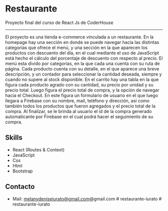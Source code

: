 
# Restaurante

Proyecto final del curso de React Js de CoderHouse
***

El proyecto es una tienda e-commerce vinculada a un restaurante. En la homepage hay una sección en donde se puede navegar hacia las distintas categorías que ofrece el menú, y una sección en la que aparecen los productos con descuento del día, en el cual mediante el uso de JavaScript está hecho el cálculo del porcentaje de descuento con respecto al precio. El menú esta divido por categorías, en la que cada una cuenta con su ruta de página. Cada producto cuenta con su detalle, en el que aparece una breve descripción, y un contador para seleccionar la cantidad deseada, siempre y cuando no supere al stock disponible. En el carrito hay una tabla en la que figura cada producto agrado con su cantidad, su precio por unidad y su precio total. Luego figura el precio total de compra, y la opción de navegar hacia el Checkout. En este figura un formulario de usuario en el que luego llegara a Firebase con su nombre, mail, teléfono y dirección, así como también todos los productos que fueron agregados y el precio total de la compra. Al finalizar, se le brinda al usuario el id de la compra generado automaticante por Firebase en el cual podrá hacer el seguimiento de su compra.



## Skills

- React (Routes & Context)
- JavaScript
- Css
- Html
- Bootstrap


## Contacto

- Mail: melanydeniseiurato@gmail.com@gmail.com
#   r e s t a u r a n t e - i u r a t o  
 #   r e s t a u r a n t e - i u r a t o  
 
